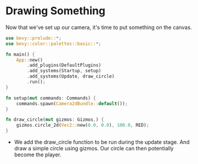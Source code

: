 # Drawing Something
Now that we've set up our camera, it's time to put something on the canvas.

```rust
use bevy::prelude::*;
use bevy::color::palettes::basic::*;

fn main() {
    App::new()
        .add_plugins(DefaultPlugins)
        .add_systems(Startup, setup)
        .add_systems(Update, draw_circle)
        .run();
}

fn setup(mut commands: Commands) {
    commands.spawn(Camera2dBundle::default());
}

fn draw_circle(mut gizmos: Gizmos,) {
    gizmos.circle_2d(Vec2::new(0.0, 0.0), 100.0, RED);
}
```

- We add the draw_circle function to be run during the update stage. And draw a simple circle using gizmos. Our circle can then potentially become the player.
